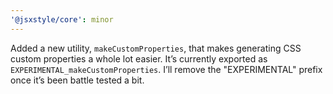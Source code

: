 ```yaml
---
'@jsxstyle/core': minor
---
```


Added a new utility, `makeCustomProperties`, that makes generating CSS custom properties a whole lot easier. It’s currently exported as `EXPERIMENTAL_makeCustomProperties`. I’ll remove the "EXPERIMENTAL" prefix once it’s been battle tested a bit.
